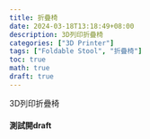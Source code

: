 ```yaml
---
title: 折疊椅
date: 2024-03-18T13:18:49+08:00
description: 3D列印折疊椅
categories: ["3D Printer"]
tags: ["Foldable Stool", "折疊椅"]
toc: true
math: true
draft: true
---
```

3D列印折疊椅
<!--more-->

#### 測試開draft
